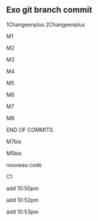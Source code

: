 ## Exo git branch commit
1Changeenplus
2Changeenplus

M1

M2

M3

M4

M5

M6

M7

M8

END OF COMMITS

M7bis

M5bis

nouveau code

C1

add 10:50pm

add 10:52pm

add 10:53pm